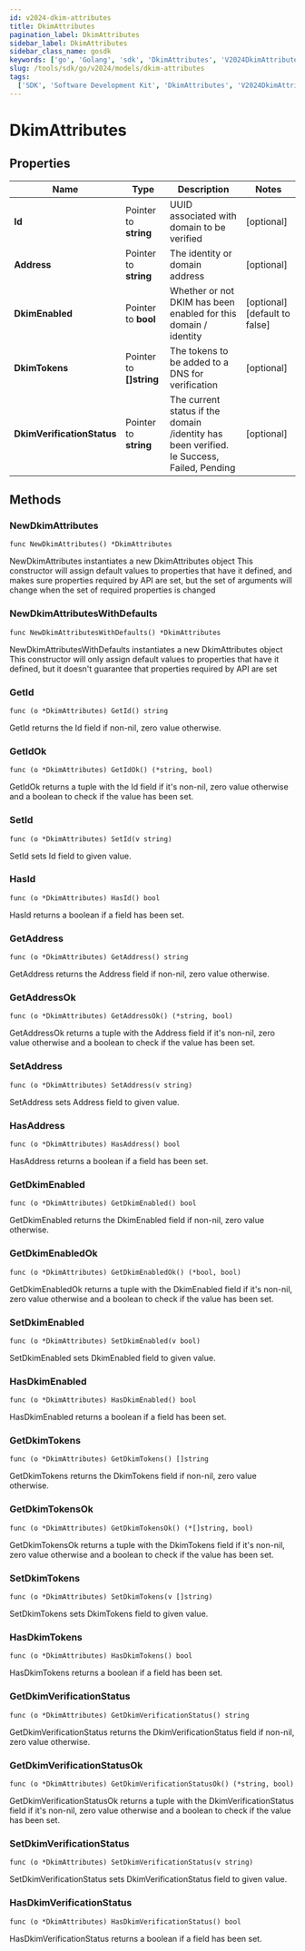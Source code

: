 ```yaml
---
id: v2024-dkim-attributes
title: DkimAttributes
pagination_label: DkimAttributes
sidebar_label: DkimAttributes
sidebar_class_name: gosdk
keywords: ['go', 'Golang', 'sdk', 'DkimAttributes', 'V2024DkimAttributes']
slug: /tools/sdk/go/v2024/models/dkim-attributes
tags:
  ['SDK', 'Software Development Kit', 'DkimAttributes', 'V2024DkimAttributes']
---
```


# DkimAttributes

## Properties

| Name | Type | Description | Notes |
| --- | --- | --- | --- |
| **Id** | Pointer to **string** | UUID associated with domain to be verified | [optional] |
| **Address** | Pointer to **string** | The identity or domain address | [optional] |
| **DkimEnabled** | Pointer to **bool** | Whether or not DKIM has been enabled for this domain / identity | [optional] [default to false] |
| **DkimTokens** | Pointer to **[]string** | The tokens to be added to a DNS for verification | [optional] |
| **DkimVerificationStatus** | Pointer to **string** | The current status if the domain /identity has been verified. Ie Success, Failed, Pending | [optional] |

## Methods

### NewDkimAttributes

`func NewDkimAttributes() *DkimAttributes`

NewDkimAttributes instantiates a new DkimAttributes object This constructor will assign default values to properties that have it defined, and makes sure properties required by API are set, but the set of arguments will change when the set of required properties is changed

### NewDkimAttributesWithDefaults

`func NewDkimAttributesWithDefaults() *DkimAttributes`

NewDkimAttributesWithDefaults instantiates a new DkimAttributes object This constructor will only assign default values to properties that have it defined, but it doesn't guarantee that properties required by API are set

### GetId

`func (o *DkimAttributes) GetId() string`

GetId returns the Id field if non-nil, zero value otherwise.

### GetIdOk

`func (o *DkimAttributes) GetIdOk() (*string, bool)`

GetIdOk returns a tuple with the Id field if it's non-nil, zero value otherwise and a boolean to check if the value has been set.

### SetId

`func (o *DkimAttributes) SetId(v string)`

SetId sets Id field to given value.

### HasId

`func (o *DkimAttributes) HasId() bool`

HasId returns a boolean if a field has been set.

### GetAddress

`func (o *DkimAttributes) GetAddress() string`

GetAddress returns the Address field if non-nil, zero value otherwise.

### GetAddressOk

`func (o *DkimAttributes) GetAddressOk() (*string, bool)`

GetAddressOk returns a tuple with the Address field if it's non-nil, zero value otherwise and a boolean to check if the value has been set.

### SetAddress

`func (o *DkimAttributes) SetAddress(v string)`

SetAddress sets Address field to given value.

### HasAddress

`func (o *DkimAttributes) HasAddress() bool`

HasAddress returns a boolean if a field has been set.

### GetDkimEnabled

`func (o *DkimAttributes) GetDkimEnabled() bool`

GetDkimEnabled returns the DkimEnabled field if non-nil, zero value otherwise.

### GetDkimEnabledOk

`func (o *DkimAttributes) GetDkimEnabledOk() (*bool, bool)`

GetDkimEnabledOk returns a tuple with the DkimEnabled field if it's non-nil, zero value otherwise and a boolean to check if the value has been set.

### SetDkimEnabled

`func (o *DkimAttributes) SetDkimEnabled(v bool)`

SetDkimEnabled sets DkimEnabled field to given value.

### HasDkimEnabled

`func (o *DkimAttributes) HasDkimEnabled() bool`

HasDkimEnabled returns a boolean if a field has been set.

### GetDkimTokens

`func (o *DkimAttributes) GetDkimTokens() []string`

GetDkimTokens returns the DkimTokens field if non-nil, zero value otherwise.

### GetDkimTokensOk

`func (o *DkimAttributes) GetDkimTokensOk() (*[]string, bool)`

GetDkimTokensOk returns a tuple with the DkimTokens field if it's non-nil, zero value otherwise and a boolean to check if the value has been set.

### SetDkimTokens

`func (o *DkimAttributes) SetDkimTokens(v []string)`

SetDkimTokens sets DkimTokens field to given value.

### HasDkimTokens

`func (o *DkimAttributes) HasDkimTokens() bool`

HasDkimTokens returns a boolean if a field has been set.

### GetDkimVerificationStatus

`func (o *DkimAttributes) GetDkimVerificationStatus() string`

GetDkimVerificationStatus returns the DkimVerificationStatus field if non-nil, zero value otherwise.

### GetDkimVerificationStatusOk

`func (o *DkimAttributes) GetDkimVerificationStatusOk() (*string, bool)`

GetDkimVerificationStatusOk returns a tuple with the DkimVerificationStatus field if it's non-nil, zero value otherwise and a boolean to check if the value has been set.

### SetDkimVerificationStatus

`func (o *DkimAttributes) SetDkimVerificationStatus(v string)`

SetDkimVerificationStatus sets DkimVerificationStatus field to given value.

### HasDkimVerificationStatus

`func (o *DkimAttributes) HasDkimVerificationStatus() bool`

HasDkimVerificationStatus returns a boolean if a field has been set.
